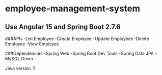 # employee-management-system

## Use Angular 15 and Spring Boot 2.7.6
###APIs
-List Employee
-Create Employee
-Update Employees
-Delete Employee
-View Employee

###Dependencies
-Spring Web
-Spring Boot Dev Tools
-Spring Data JPA
-MySQL Driver

Java version 11
